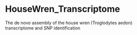 # HouseWren_Transcriptome
The de novo assembly of the house wren (Troglodytes aedon) transcriptome and SNP identification
